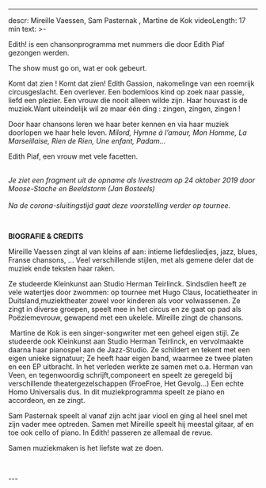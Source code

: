 
---
descr: Mireille Vaessen, Sam Pasternak , Martine de Kok
videoLength: 17 min
text: >-
  <p>Edith! is een chansonprogramma met nummers die door Edith Piaf gezongen werden.</p><p>The show must go on, wat er ook gebeurt.</p><p>Komt dat zien ! Komt dat zien! Edith Gassion, nakomelinge van een roemrijk circusgeslacht. Een overlever. Een bodemloos kind op zoek naar passie, liefd een plezier. Een vrouw die nooit alleen wilde zijn. Haar houvast is de muziek.Want uiteindelijk wil ze maar één ding : zingen, zingen, zingen !</p><p>Door haar chansons leren we haar beter kennen en via haar muziek doorlopen we haar hele leven. <em>Milord, Hymne à l’amour, Mon Homme, La Marseillaise, Rien de Rien, Une enfant, Padam…</em>‍</p><p>Edith Piaf, een vrouw met vele facetten.</p><p><em><br>Je ziet een fragment uit de opname als livestream op 24 oktober 2019 door Moose-Stache en Beeldstorm (Jan Bosteels)<br><br>Na de corona-sluitingstijd gaat deze voorstelling verder op tournee. </em></p><p><em>‍</em></p><p><strong>BIOGRAFIE &amp; CREDITS</strong></p><p>Mireille Vaessen zingt al van kleins af aan: intieme liefdesliedjes, jazz, blues, Franse chansons, ... Veel verschillende stijlen, met als gemene deler dat de muziek ende teksten haar raken.</p><p>Ze studeerde Kleinkunst aan Studio Herman Teirlinck. Sindsdien heeft ze vele watertjes door zwommen: op tournee met Hugo Claus, locatietheater in Duitsland,muziektheater zowel voor kinderen als voor volwassenen. Ze zingt in diverse groepen, speelt mee in het circus en ze gaat op pad als Poëziemevrouw, gewapend met een ukelele. Mireille zingt de chansons.</p><p>&nbsp;Martine de Kok is een singer-songwriter met een geheel eigen stijl. Ze studeerde ook Kleinkunst aan Studio Herman Teirlinck, en vervolmaakte daarna haar pianospel aan de Jazz-Studio. Ze schildert en tekent met een eigen unieke signatuur; Ze heeft haar eigen band, waarmee ze twee platen en een EP uitbracht. In het verleden werkte ze samen met o.a. Herman van Veen, en tegenwoordig schrijft,componeert en speelt ze geregeld bij verschillende theatergezelschappen (FroeFroe, Het Gevolg…) Een echte Homo Universalis dus. In dit muziekprogramma speelt ze piano en accordeon, en ze zingt.</p><p>Sam Pasternak speelt al vanaf zijn acht jaar viool en ging al heel snel met zijn vader mee optreden. Samen met Mireille speelt hij meestal gitaar, af en toe ook&nbsp;cello of piano. In Edith! passeren ze allemaal de revue.</p><p>Samen muziekmaken is het liefste wat ze doen.</p><p>‍</p>
---
